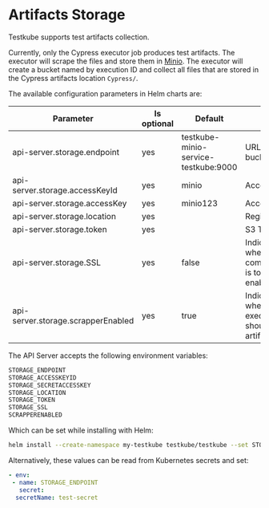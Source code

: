 # Artifacts Storage

Testkube supports test artifacts collection.

Currently, only the Cypress executor job produces test artifacts. The executor will scrape the files and store them in [Minio](https://min.io/).  The executor will create a bucket named by execution ID and collect all files that are stored in the Cypress artifacts location `Cypress/`.

The available configuration parameters in Helm charts are:

| Parameter                          | Is optional | Default                              | Default                                              |
| ---------------------------------- | ----------- | ------------------------------------ | ---------------------------------------------------- |
| api-server.storage.endpoint        | yes         | testkube-minio-service-testkube:9000 | URL of the S3 bucket                                 |
| api-server.storage.accessKeyId     | yes         | minio                                | Access Key ID                                        |
| api-server.storage.accessKey       | yes         | minio123                             | Access Key                                           |
| api-server.storage.location        | yes         |                                      | Region                                               |
| api-server.storage.token           | yes         |                                      | S3 Token                                             |
| api-server.storage.SSL             | yes         | false                                | Indicates whether SSL communication is to be enabled |
| api-server.storage.scrapperEnabled | yes         | true                                 | Indicates whether executors should scrape artifacts  |

The API Server accepts the following environment variables:

```sh
STORAGE_ENDPOINT
STORAGE_ACCESSKEYID
STORAGE_SECRETACCESSKEY
STORAGE_LOCATION
STORAGE_TOKEN 
STORAGE_SSL
SCRAPPERENABLED
```

Which can be set while installing with Helm:

```bash
helm install --create-namespace my-testkube testkube/testkube --set STORAGE_ENDPOINT=custom_value
```

Alternatively, these values can be read from Kubernetes secrets and set:

```yaml
- env:
 - name: STORAGE_ENDPOINT
   secret:
  secretName: test-secret
```
